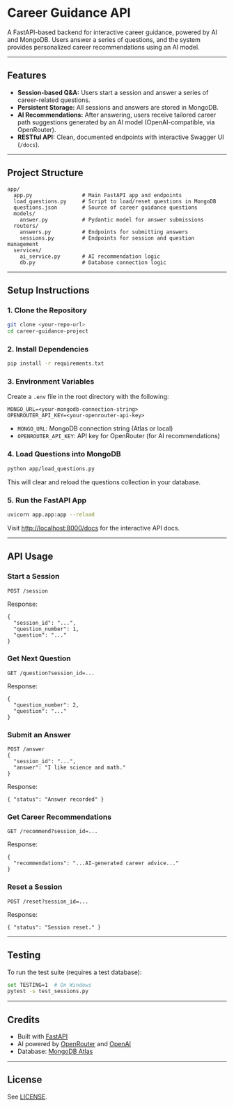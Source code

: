 # Career Guidance API

A FastAPI-based backend for interactive career guidance, powered by AI and MongoDB. Users answer a series of questions, and the system provides personalized career recommendations using an AI model.

---

## Features
- **Session-based Q&A:** Users start a session and answer a series of career-related questions.
- **Persistent Storage:** All sessions and answers are stored in MongoDB.
- **AI Recommendations:** After answering, users receive tailored career path suggestions generated by an AI model (OpenAI-compatible, via OpenRouter).
- **RESTful API:** Clean, documented endpoints with interactive Swagger UI (`/docs`).

---

## Project Structure
```
app/
  app.py                # Main FastAPI app and endpoints
  load_questions.py     # Script to load/reset questions in MongoDB
  questions.json        # Source of career guidance questions
  models/
    answer.py           # Pydantic model for answer submissions
  routers/
    answers.py          # Endpoints for submitting answers
    sessions.py         # Endpoints for session and question management
  services/
    ai_service.py       # AI recommendation logic
    db.py               # Database connection logic
```

---

## Setup Instructions

### 1. Clone the Repository
```sh
git clone <your-repo-url>
cd career-guidance-project
```

### 2. Install Dependencies
```sh
pip install -r requirements.txt
```

### 3. Environment Variables
Create a `.env` file in the root directory with the following:
```
MONGO_URL=<your-mongodb-connection-string>
OPENROUTER_API_KEY=<your-openrouter-api-key>
```
- `MONGO_URL`: MongoDB connection string (Atlas or local)
- `OPENROUTER_API_KEY`: API key for OpenRouter (for AI recommendations)

### 4. Load Questions into MongoDB
```sh
python app/load_questions.py
```
This will clear and reload the questions collection in your database.

### 5. Run the FastAPI App
```sh
uvicorn app.app:app --reload
```
Visit [http://localhost:8000/docs](http://localhost:8000/docs) for the interactive API docs.

---

## API Usage

### Start a Session
```
POST /session
```
Response:
```
{
  "session_id": "...",
  "question_number": 1,
  "question": "..."
}
```

### Get Next Question
```
GET /question?session_id=...
```
Response:
```
{
  "question_number": 2,
  "question": "..."
}
```

### Submit an Answer
```
POST /answer
{
  "session_id": "...",
  "answer": "I like science and math."
}
```
Response:
```
{ "status": "Answer recorded" }
```

### Get Career Recommendations
```
GET /recommend?session_id=...
```
Response:
```
{
  "recommendations": "...AI-generated career advice..."
}
```

### Reset a Session
```
POST /reset?session_id=...
```
Response:
```
{ "status": "Session reset." }
```

---

## Testing

To run the test suite (requires a test database):
```sh
set TESTING=1  # On Windows
pytest -s test_sessions.py
```

---

## Credits
- Built with [FastAPI](https://fastapi.tiangolo.com/)
- AI powered by [OpenRouter](https://openrouter.ai/) and [OpenAI](https://openai.com/)
- Database: [MongoDB Atlas](https://www.mongodb.com/atlas)

---

## License
See [LICENSE](LICENSE).
